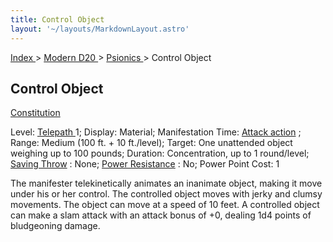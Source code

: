 ```yaml
---
title: Control Object
layout: '~/layouts/MarkdownLayout.astro'
---
```


[ Index ](/) > [ Modern D20 ](/modern.d20.srd) > [ Psionics ](/modern.d20.srd/psionics) > Control Object

##  Control Object

[ Constitution ](/modern.d20.srd/basics/ability.scores)

Level: [ Telepath ](/modern.d20.srd/classes/advanced/telepath) 1; Display:
Material; Manifestation Time: [ Attack action](/modern.d20.srd/combat/attack.actions) ; Range: Medium (100 ft. + 10
ft./level); Target: One unattended object weighing up to 100 pounds; Duration:
Concentration, up to 1 round/level; [ Saving Throw](/modern.d20.srd/basics/saving.throws) : None; [ Power Resistance](/modern.d20.srd/special.abilities/power.resistance) : No; Power Point Cost:
1

The manifester telekinetically animates an inanimate object, making it move
under his or her control. The controlled object moves with jerky and clumsy
movements. The object can move at a speed of 10 feet. A controlled object can
make a slam attack with an attack bonus of +0, dealing 1d4 points of
bludgeoning damage.

